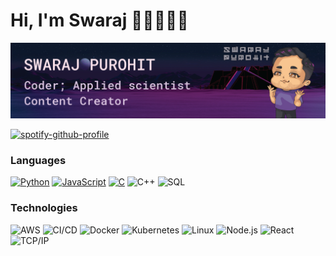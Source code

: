 # Hi, I'm Swaraj 👋🏻👨🏻‍💻

<img src="Artboard 1savvy_head.png" style="zoom:150%;" />





[![spotify-github-profile](https://spotify-github-profile.vercel.app/api/view?uid=31zxgih52pzczqo7zks6p2z2ebgm&cover_image=true&theme=default)](https://spotify-github-profile.vercel.app/api/view?uid=31zxgih52pzczqo7zks6p2z2ebgm&redirect=true)




### Languages

[![Python](https://img.shields.io/badge/-Python-000?&logo=python)](https://github.com/anomius?tab=repositories&q=&type=&language=python)
[![JavaScript](https://img.shields.io/badge/-JavaScript-000?&logo=JavaScript&logoColor=ddc508)](https://github.com/anomius?tab=repositories&q=&type=&language=javascript)
[![C](https://img.shields.io/badge/-C-000?&logo=C)](https://github.com/anomius?tab=repositories&q=&type=&language=c)
![C++](https://img.shields.io/badge/-C++-000?&logo=c%2b%2b&logoColor=00599C)
![SQL](https://img.shields.io/badge/-SQL-000?&logo=MySQL&logoColor=4479A1)

### Technologies

![AWS](https://img.shields.io/badge/-AWS-000?&logo=Amazon-AWS&logoColor=FF9900)
![CI/CD](https://img.shields.io/badge/-CI%2FCD-000?&logo=CircleCI&logoColor=888)
![Docker](https://img.shields.io/badge/-Docker-000?&logo=Docker)
![Kubernetes](https://img.shields.io/badge/-Kubernetes-000?&logo=Kubernetes)
![Linux](https://img.shields.io/badge/-Linux-000?&logo=Linux&logoColor=FCC624)
![Node.js](https://img.shields.io/badge/-Node.js-000?&logo=node.js)
![React](https://img.shields.io/badge/-React-000?&logo=React)
![TCP/IP](https://img.shields.io/badge/-TCP%2FIP-000?&logo=Cisco)

